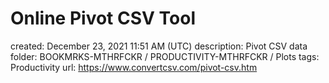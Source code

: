 # Online Pivot CSV Tool

created: December 23, 2021 11:51 AM (UTC)
description: Pivot CSV data
folder: BOOKMRKS-MTHRFCKR / PRODUCTIVITY-MTHRFCKR / Plots
tags: Productivity
url: https://www.convertcsv.com/pivot-csv.htm